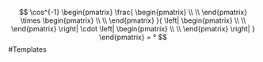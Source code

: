 $$
\cos^{-1} 
\begin{pmatrix} 
\frac{
\begin{pmatrix} 
\\ 
\\ 
\end{pmatrix} 
\times 
\begin{pmatrix} 
\\ 
\\ 
\end{pmatrix}
}{
\left| 
\begin{pmatrix} 
\\ 
\\ 
\end{pmatrix} 
\right| 
\cdot 
\left| 
\begin{pmatrix} 
\\ 
\\ 
\end{pmatrix} 
\right|
} 
\end{pmatrix} = °
$$
#Templates 